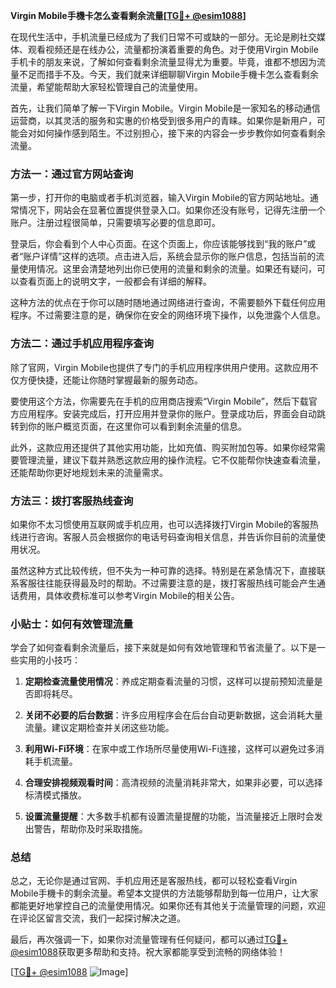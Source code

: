 **Virgin Mobile手機卡怎么查看剩余流量[[TG💪+ @esim1088](https://t.me/s/esim1088)]**

在现代生活中，手机流量已经成为了我们日常不可或缺的一部分。无论是刷社交媒体、观看视频还是在线办公，流量都扮演着重要的角色。对于使用Virgin Mobile手机卡的朋友来说，了解如何查看剩余流量显得尤为重要。毕竟，谁都不想因为流量不足而措手不及。今天，我们就来详细聊聊Virgin Mobile手機卡怎么查看剩余流量，希望能帮助大家轻松管理自己的流量使用。

首先，让我们简单了解一下Virgin Mobile。Virgin Mobile是一家知名的移动通信运营商，以其灵活的服务和实惠的价格受到很多用户的青睐。如果你是新用户，可能会对如何操作感到陌生。不过别担心，接下来的内容会一步步教你如何查看剩余流量。

### 方法一：通过官方网站查询

第一步，打开你的电脑或者手机浏览器，输入Virgin Mobile的官方网站地址。通常情况下，网站会在显著位置提供登录入口。如果你还没有账号，记得先注册一个账户。注册过程很简单，只需要填写必要的信息即可。

登录后，你会看到个人中心页面。在这个页面上，你应该能够找到“我的账户”或者“账户详情”这样的选项。点击进入后，系统会显示你的账户信息，包括当前的流量使用情况。这里会清楚地列出你已使用的流量和剩余的流量。如果还有疑问，可以查看页面上的说明文字，一般都会有详细的解释。

这种方法的优点在于你可以随时随地通过网络进行查询，不需要额外下载任何应用程序。不过需要注意的是，确保你在安全的网络环境下操作，以免泄露个人信息。

### 方法二：通过手机应用程序查询

除了官网，Virgin Mobile也提供了专门的手机应用程序供用户使用。这款应用不仅方便快捷，还能让你随时掌握最新的服务动态。

要使用这个方法，你需要先在手机的应用商店搜索“Virgin Mobile”，然后下载官方应用程序。安装完成后，打开应用并登录你的账户。登录成功后，界面会自动跳转到你的账户概览页面，在这里你可以看到剩余流量的信息。

此外，这款应用还提供了其他实用功能，比如充值、购买附加包等。如果你经常需要管理流量，建议下载并熟悉这款应用的操作流程。它不仅能帮你快速查看流量，还能帮助你更好地规划未来的流量需求。

### 方法三：拨打客服热线查询

如果你不太习惯使用互联网或手机应用，也可以选择拨打Virgin Mobile的客服热线进行咨询。客服人员会根据你的电话号码查询相关信息，并告诉你目前的流量使用状况。

虽然这种方式比较传统，但不失为一种可靠的选择。特别是在紧急情况下，直接联系客服往往能获得最及时的帮助。不过需要注意的是，拨打客服热线可能会产生通话费用，具体收费标准可以参考Virgin Mobile的相关公告。

### 小贴士：如何有效管理流量

学会了如何查看剩余流量后，接下来就是如何有效地管理和节省流量了。以下是一些实用的小技巧：

1. **定期检查流量使用情况**：养成定期查看流量的习惯，这样可以提前预知流量是否即将耗尽。
   
2. **关闭不必要的后台数据**：许多应用程序会在后台自动更新数据，这会消耗大量流量。建议定期检查并关闭这些功能。

3. **利用Wi-Fi环境**：在家中或工作场所尽量使用Wi-Fi连接，这样可以避免过多消耗手机流量。

4. **合理安排视频观看时间**：高清视频的流量消耗非常大，如果非必要，可以选择标清模式播放。

5. **设置流量提醒**：大多数手机都有设置流量提醒的功能，当流量接近上限时会发出警告，帮助你及时采取措施。

### 总结

总之，无论你是通过官网、手机应用还是客服热线，都可以轻松查看Virgin Mobile手機卡的剩余流量。希望本文提供的方法能够帮助到每一位用户，让大家都能更好地掌控自己的流量使用情况。如果你还有其他关于流量管理的问题，欢迎在评论区留言交流，我们一起探讨解决之道。

最后，再次强调一下，如果你对流量管理有任何疑问，都可以通过[TG💪+ @esim1088](https://t.me/s/esim1088)获取更多帮助和支持。祝大家都能享受到流畅的网络体验！

[[TG💪+ @esim1088](https://t.me/s/esim1088) ![Image](https://i.postimg.cc/4NQfJmqS/Snipaste-2025-05-13-00-14-12.png)]